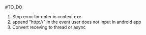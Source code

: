 #TO_DO
1. Stop error for enter in context.exe
2. append "http://" in the event user does not input in android app
3. Convert receving to thread or async